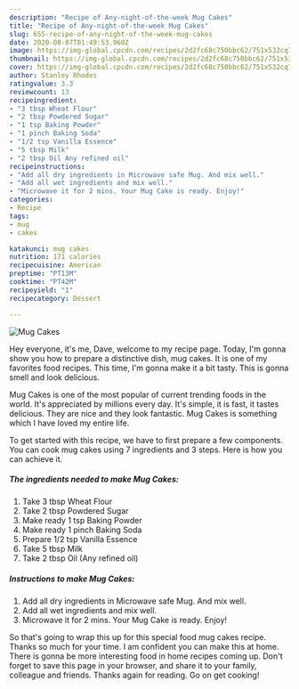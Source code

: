 ```yaml
---
description: "Recipe of Any-night-of-the-week Mug Cakes"
title: "Recipe of Any-night-of-the-week Mug Cakes"
slug: 655-recipe-of-any-night-of-the-week-mug-cakes
date: 2020-08-07T01:49:53.960Z
image: https://img-global.cpcdn.com/recipes/2d2fc68c750bbc62/751x532cq70/mug-cakes-recipe-main-photo.jpg
thumbnail: https://img-global.cpcdn.com/recipes/2d2fc68c750bbc62/751x532cq70/mug-cakes-recipe-main-photo.jpg
cover: https://img-global.cpcdn.com/recipes/2d2fc68c750bbc62/751x532cq70/mug-cakes-recipe-main-photo.jpg
author: Stanley Rhodes
ratingvalue: 3.3
reviewcount: 13
recipeingredient:
- "3 tbsp Wheat Flour"
- "2 tbsp Powdered Sugar"
- "1 tsp Baking Powder"
- "1 pinch Baking Soda"
- "1/2 tsp Vanilla Essence"
- "5 tbsp Milk"
- "2 tbsp Oil Any refined oil"
recipeinstructions:
- "Add all dry ingredients in Microwave safe Mug. And mix well."
- "Add all wet ingredients and mix well."
- "Microwave it for 2 mins. Your Mug Cake is ready. Enjoy!"
categories:
- Recipe
tags:
- mug
- cakes

katakunci: mug cakes 
nutrition: 171 calories
recipecuisine: American
preptime: "PT13M"
cooktime: "PT42M"
recipeyield: "1"
recipecategory: Dessert

---
```



![Mug Cakes](https://img-global.cpcdn.com/recipes/2d2fc68c750bbc62/751x532cq70/mug-cakes-recipe-main-photo.jpg)

Hey everyone, it's me, Dave, welcome to my recipe page. Today, I'm gonna show you how to prepare a distinctive dish, mug cakes. It is one of my favorites food recipes. This time, I'm gonna make it a bit tasty. This is gonna smell and look delicious.



Mug Cakes is one of the most popular of current trending foods in the world. It's appreciated by millions every day. It's simple, it is fast, it tastes delicious. They are nice and they look fantastic. Mug Cakes is something which I have loved my entire life.


To get started with this recipe, we have to first prepare a few components. You can cook mug cakes using 7 ingredients and 3 steps. Here is how you can achieve it.

<!--inarticleads1-->

##### The ingredients needed to make Mug Cakes:

1. Take 3 tbsp Wheat Flour
1. Take 2 tbsp Powdered Sugar
1. Make ready 1 tsp Baking Powder
1. Make ready 1 pinch Baking Soda
1. Prepare 1/2 tsp Vanilla Essence
1. Take 5 tbsp Milk
1. Take 2 tbsp Oil (Any refined oil)




<!--inarticleads2-->

##### Instructions to make Mug Cakes:

1. Add all dry ingredients in Microwave safe Mug. And mix well.
1. Add all wet ingredients and mix well.
1. Microwave it for 2 mins. Your Mug Cake is ready. Enjoy!




So that's going to wrap this up for this special food mug cakes recipe. Thanks so much for your time. I am confident you can make this at home. There is gonna be more interesting food in home recipes coming up. Don't forget to save this page in your browser, and share it to your family, colleague and friends. Thanks again for reading. Go on get cooking!
